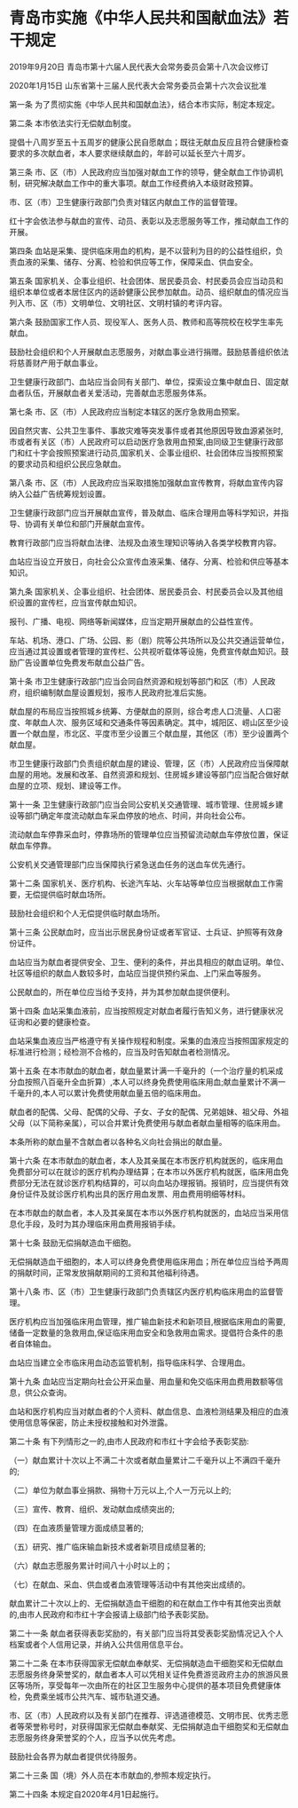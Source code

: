 # 青岛市实施《中华人民共和国献血法》若干规定

2019年9月20日 青岛市第十六届人民代表大会常务委员会第十八次会议修订

2020年1月15日 山东省第十三届人民代表大会常务委员会第十六次会议批准

<!-- INFO END -->

第一条 为了贯彻实施《中华人民共和国献血法》，结合本市实际，制定本规定。

第二条 本市依法实行无偿献血制度。

提倡十八周岁至五十五周岁的健康公民自愿献血；既往无献血反应且符合健康检查要求的多次献血者，本人要求继续献血的，年龄可以延长至六十周岁。

第三条 市、区（市）人民政府应当加强对献血工作的领导，健全献血工作协调机制，研究解决献血工作中的重大事项。献血工作经费纳入本级财政预算。

市、区（市）卫生健康行政部门负责对辖区内献血工作的监督管理。

红十字会依法参与献血的宣传、动员、表彰以及志愿服务等工作，推动献血工作的开展。

第四条 血站是采集、提供临床用血的机构，是不以营利为目的的公益性组织，负责血液的采集、储存、分离、检验和供应等工作，保障采血、供血安全。

第五条 国家机关、企事业组织、社会团体、居民委员会、村民委员会应当动员和组织本单位或者本居住区内的适龄健康公民参加献血。动员、组织献血的情况应当列入市、区（市）文明单位、文明社区、文明村镇的考评内容。

第六条 鼓励国家工作人员、现役军人、医务人员、教师和高等院校在校学生率先献血。

鼓励社会组织和个人开展献血志愿服务，对献血事业进行捐赠。鼓励慈善组织依法将慈善财产用于献血事业。

卫生健康行政部门、血站应当会同有关部门、单位，探索设立集中献血日、固定献血者队伍，开展献血者关爱活动，完善献血志愿服务体系。

第七条 市、区（市）人民政府应当制定本辖区的医疗急救用血预案。

因自然灾害、公共卫生事件、事故灾难等突发事件或者其他原因导致血源紧张时,市或者有关区（市）人民政府可以启动医疗急救用血预案,由同级卫生健康行政部门和红十字会按照预案进行动员,国家机关、企事业组织、社会团体应当按照预案的要求动员和组织公民应急献血。

第八条 市、区（市）人民政府应当采取措施加强献血宣传教育，将献血宣传内容纳入公益广告统筹规划设置。

卫生健康行政部门应当开展献血宣传，普及献血、临床合理用血等科学知识，并指导、协调有关单位和部门开展献血宣传。

教育行政部门应当将献血法律、法规及血液生理知识等纳入各类学校教育内容。

血站应当设立开放日，向社会公众宣传血液采集、储存、分离、检验和供应等基本知识。

第九条 国家机关、企事业组织、社会团体、居民委员会、村民委员会以及其他组织设置的宣传栏，应当宣传献血知识。

报刊、广播、电视、网络等新闻媒体，应当定期开展献血的公益性宣传。

车站、机场、港口、广场、公园、影（剧）院等公共场所以及公共交通运营单位，应当通过其设置或者管理的宣传栏、公共视听载体等设施，免费宣传献血知识。鼓励广告设置单位免费发布献血公益广告。

第十条 市卫生健康行政部门应当会同自然资源和规划等部门和区（市）人民政府，组织编制献血屋设置规划，报市人民政府批准后实施。

献血屋的布局应当按照城乡统筹、方便献血的原则，综合考虑人口流量、人口密度、年献血人次、服务区域和交通条件等因素确定。其中，城阳区、崂山区至少设置一个献血屋，市北区、平度市至少设置三个献血屋，其他区（市）至少设置两个献血屋。

市卫生健康行政部门负责组织献血屋的建设、管理，区（市）人民政府应当保障献血屋的用地。发展和改革、自然资源和规划、住房城乡建设等部门应当配合做好献血屋的立项、规划、建设等工作。

第十一条 卫生健康行政部门应当会同公安机关交通管理、城市管理、住房城乡建设等部门确定年度流动献血车采血停放的地点、时间，并向社会公布。

流动献血车停靠采血时，停靠场所的管理单位应当预留流动献血车停放位置，保证献血车停靠。

公安机关交通管理部门应当保障执行紧急送血任务的送血车优先通行。

第十二条 国家机关、医疗机构、长途汽车站、火车站等单位应当根据献血工作需要，无偿提供临时献血场所。

鼓励社会组织和个人无偿提供临时献血场所。

第十三条 公民献血时，应当出示居民身份证或者军官证、士兵证、护照等有效身份证件。

血站应当为献血者提供安全、卫生、便利的条件，并出具相应的献血证明。单位、社区等组织的献血人数较多时，血站应当提供预约采血、上门采血等服务。

公民献血的，所在单位应当给予支持，并为其参加献血提供便利。

第十四条 血站采集血液前，应当按照规定对献血者履行告知义务，进行健康状况征询和必要的健康检查。

血站采集血液应当严格遵守有关操作规程和制度。采集的血液应当按照国家规定的标准进行检测；经检测不合格的，应当及时告知献血者检测情况。

第十五条 在本市献血的献血者，献血量累计满一千毫升的（一个治疗量的机采成分血按照八百毫升全血折算）,本人可以终身免费使用临床用血;献血量累计不满一千毫升的,本人可以累计免费使用献血量五倍的临床用血。

献血者的配偶、父母、配偶的父母、子女、子女的配偶、兄弟姐妹、祖父母、外祖父母（以下简称亲属），可以合并累计免费使用与献血者献血量相等的临床用血。

本条所称的献血量不含献血者以各种名义向社会捐出的献血量。

第十六条 在本市献血的献血者，本人及其亲属在本市医疗机构就医的，临床用血免费部分可以在就诊的医疗机构办理结算；在本市以外医疗机构就医，临床用血免费部分无法在就诊医疗机构结算的，可以向血站办理报销。报销时，应当提供有效身份证件及就诊医疗机构出具的医疗用血发票、用血费用明细等材料。

在本市献血的献血者，本人及其亲属在本市以外医疗机构就医的，血站应当采用信息化手段，及时为其办理临床用血费用报销手续。

第十七条 鼓励无偿捐献造血干细胞。

无偿捐献造血干细胞的，本人可以终身免费使用临床用血；所在单位应当给予两周的捐献时间，正常发放捐献期间的工资和其他福利待遇。

第十八条 市、区（市）卫生健康行政部门负责辖区内医疗机构临床用血的监督管理。

医疗机构应当加强临床用血管理，推广输血新技术和新项目,根据临床用血的需要,储备一定数量的急救用血,保证临床用血安全和急救用血需求。提倡符合条件的患者自体输血。

血站应当建立全市临床用血动态监管机制，指导临床科学、合理用血。

第十九条 血站应当定期向社会公开采血量、用血量和免交临床用血费用数额等信息，供公众查询。

血站和医疗机构应当对献血者的个人资料、献血信息、血液检测结果及相应的血液使用信息等保密，防止未授权接触和对外泄露。

第二十条 有下列情形之一的,由市人民政府和市红十字会给予表彰奖励:

（一）献血累计十次以上不满二十次或者献血量累计二千毫升以上不满四千毫升的;

（二）单位为献血事业捐款、捐物十万元以上,个人一万元以上的;

（三）宣传、教育、组织、发动献血成绩突出的;

（四）在血液质量管理方面成绩显著的;

（五）研究、推广临床输血新技术或者新项目成绩显著的;

（六）献血志愿服务累计时间八十小时以上的；

（七）在献血、采血、供血或者血液管理等活动中有其他突出成绩的。

献血累计二十次以上的、无偿捐献造血干细胞的和在献血工作中有其他突出贡献的,由市人民政府和市红十字会报请上级部门给予表彰奖励。

第二十一条 献血者获得表彰奖励的，有关部门应当将其受表彰奖励情况记入个人档案或者个人信用记录，并纳入公共信用信息平台。

第二十二条 在本市获得国家无偿献血奉献奖、无偿捐献造血干细胞奖和无偿献血志愿服务终身荣誉奖的，献血者本人可以凭相关证件免费游览政府主办的旅游风景区等场所，享受每年一次由所在的社区卫生服务中心提供的基本项目免费健康体检，免费乘坐城市公共汽车、城市轨道交通。

市、区（市）人民政府以及有关部门在推荐、评选道德模范、文明市民、优秀志愿者等荣誉称号时，对获得国家无偿献血奉献奖、无偿捐献造血干细胞奖和无偿献血志愿服务终身荣誉奖的个人，应当予以优先考虑。

鼓励社会各界为献血者提供优待服务。

第二十三条 国（境）外人员在本市献血的,参照本规定执行。

第二十四条 本规定自2020年4月1日起施行。